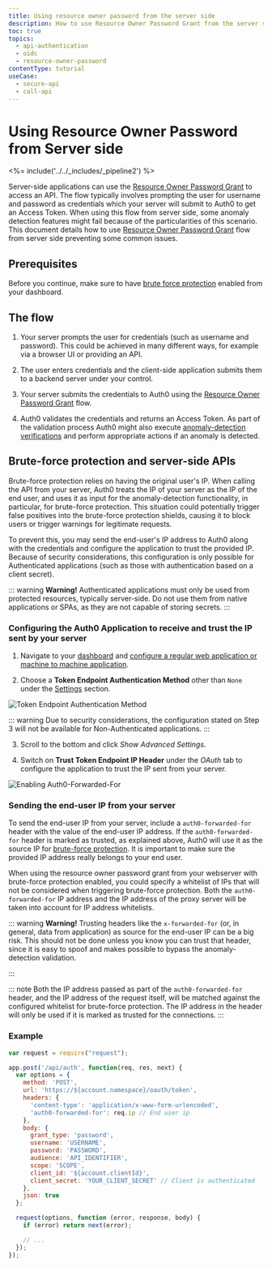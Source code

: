 ```yaml
---
title: Using resource owner password from the server side
description: How to use Resource Owner Password Grant from the server side together with anomaly detection.
toc: true
topics:
  - api-authentication
  - oidc
  - resource-owner-password
contentType: tutorial
useCase:
  - secure-api
  - call-api
---
```


# Using Resource Owner Password from Server side

<%= include('../../_includes/_pipeline2') %>

Server-side applications can use the [Resource Owner Password Grant](/api-auth/grant/password) to access an API. The flow typically involves prompting the user for username and password as credentials which your server will submit to Auth0 to get an Access Token. When using this flow from server side, some anomaly detection features might fail because of the particularities of this scenario. This document details how to use [Resource Owner Password Grant](/api-auth/grant/password) flow from server side preventing some common issues.

## Prerequisites

Before you continue, make sure to have [brute force protection](/anomaly-detection/guides/enable-disable-brute-force-protection) enabled from your dashboard.

## The flow

1. Your server prompts the user for credentials (such as username and password). This could be achieved in many different ways, for example via a browser UI or providing an API.

2. The user enters credentials and the client-side application submits them to a backend server under your control.

3. Your server submits the credentials to Auth0 using the [Resource Owner Password Grant](/api-auth/grant/password) flow.

4. Auth0 validates the credentials and returns an Access Token. As part of the validation process Auth0 might also execute [anomaly-detection verifications](/anomaly-detection) and perform appropriate actions if an anomaly is detected.

## Brute-force protection and server-side APIs

Brute-force protection relies on having the original user's IP. When calling the API from your server, Auth0 treats the IP of your server as the IP of the end user, and uses it as input for the anomaly-detection functionality, in particular, for brute-force protection. This situation could potentially trigger false positives into the brute-force protection shields, causing it to block users or trigger warnings for legitimate requests.

To prevent this, you may send the end-user's IP address to Auth0 along with the credentials and configure the application to trust the provided IP. Because of security considerations, this configuration is only possible for Authenticated applications (such as those with authentication based on a client secret).

::: warning
<strong>Warning!</strong> Authenticated applications must only be used from protected resources, typically server-side. Do not use them from native applications or SPAs, as they are not capable of storing secrets.
:::


### Configuring the Auth0 Application to receive and trust the IP sent by your server

1. Navigate to your [dashboard](${manage_url}) and [configure a regular web application or machine to machine application](/applications/concepts/app-types-auth0).

2. Choose a __Token Endpoint Authentication Method__ other than `None` under the [Settings](/dashboard/reference/settings-application) section.

![Token Endpoint Authentication Method](/media/articles/api-auth/client-auth-method.png)

::: warning
Due to security considerations, the configuration stated on Step 3 will not be available for Non-Authenticated applications.
:::

3. Scroll to the bottom and click _Show Advanced Settings_.

4. Switch on __Trust Token Endpoint IP Header__ under the _OAuth_ tab to configure the application to trust the IP sent from your server.

![Enabling Auth0-Forwarded-For](/media/articles/api-auth/enabling-auth0-forwarded-for.png)

### Sending the end-user IP from your server

To send the end-user IP from your server, include a `auth0-forwarded-for` header with the value of the end-user IP address. If the `auth0-forwarded-for` header is marked as trusted, as explained above, Auth0 will use it as the source IP for [brute-force protection](/anomaly-detection). It is important to make sure the provided IP address really belongs to your end user. 

When using the resource owner password grant from your webserver with brute-force protection enabled, you could specify a whitelist of IPs that will not be considered when triggering brute-force protection. Both the `auth0-forwarded-for` IP address and the IP address of the proxy server will be taken into account for IP address whitelists. 


::: warning
<strong>Warning!</strong> Trusting headers like the <code>x-forwarded-for</code> (or, in general, data from application) as source for the end-user IP can be a big risk. This should not be done unless you know you can trust that header, since it is easy to spoof and makes possible to bypass the anomaly-detection validation.
</div>
:::

::: note
Both the IP address passed as part of the `auth0-forwarded-for` header, and the IP address of the request itself, will be matched against the configured whitelist for brute-force protection. 
The IP address in the header will only be used if it is marked as trusted for the connections.
:::

### Example

```javascript
var request = require("request");

app.post('/api/auth', function(req, res, next) {
  var options = {
    method: 'POST',
    url: 'https://${account.namespace}/oauth/token',
    headers: {
      'content-type': 'application/x-www-form-urlencoded',
      'auth0-forwarded-for': req.ip // End user ip
    },
    body: {
      grant_type: 'password',
      username: 'USERNAME',
      password: 'PASSWORD',
      audience: 'API_IDENTIFIER',
      scope: 'SCOPE',
      client_id: '${account.clientId}',
      client_secret: 'YOUR_CLIENT_SECRET' // Client is authenticated
    },
    json: true
  };

  request(options, function (error, response, body) {
    if (error) return next(error);

    // ...
  });
});
```
